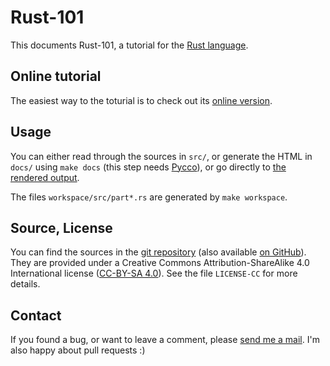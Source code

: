 # Rust-101

This documents Rust-101, a tutorial for the [Rust
language](http://www.rust-lang.org/).

## Online tutorial

The easiest way to the toturial is to check out its
[online version](https://www.ralfj.de/projects/rust-101/main.html).

## Usage

You can either read through the sources in `src/`, or generate the
HTML in `docs/` using `make docs` (this step needs
[Pycco](https://fitzgen.github.io/pycco/)), or go directly to [the
rendered output](https://www.ralfj.de/projects/rust-101/main.html).

The files `workspace/src/part*.rs` are generated by `make workspace`.

## Source, License

You can find the sources in the [git
repository](http://www.ralfj.de/git/rust-101.git) (also available [on
GitHub](https://github.com/RalfJung/rust-101)).  They are provided
under a Creative Commons Attribution-ShareAlike 4.0 International
license ([CC-BY-SA
4.0](https://creativecommons.org/licenses/by-sa/4.0/)). See the file
`LICENSE-CC` for more details.

## Contact

If you found a bug, or want to leave a comment, please [send me a
mail](mailto:post-AT-ralfj-DOT-de). I'm also happy about pull requests
:)
